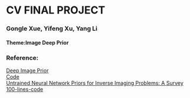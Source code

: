 # CV FINAL PROJECT  
### Gongle Xue, Yifeng Xu, Yang Li  
#### Theme:Image Deep Prior

### Reference:
[Deep Image Prior](https://arxiv.org/pdf/1711.10925.pdf)  
[Code](https://github.com/DmitryUlyanov/deep-image-prior)  
[Untrained Neural Network Priors for Inverse Imaging Problems: A Survey](https://ieeexplore.ieee.org/stamp/stamp.jsp?tp=&arnumber=9878048)
[100-lines-code](https://github.com/MaximeVandegar/Papers-in-100-Lines-of-Code)